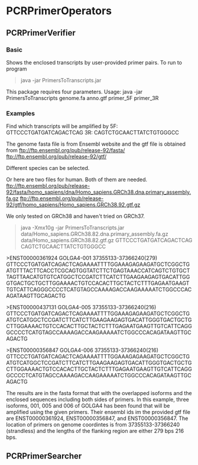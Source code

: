 # PCRPrimerOperators
## PCRPrimerVerifier
### Basic
Shows the enclosed transcripts by user-provided primer pairs. To run to program

> java -jar PrimersToTranscripts.jar 

This package requires four parameters.
Usage: java -jar PrimersToTranscripts genome.fa anno.gtf primer_5F primer_3R

### Examples
Find which transcripts will be amplified by 
5F: GTTCCCTGATGATCAGACTCAG
3R: CAGTCTGCAACTTATCTGTGGGCC

The genome fasta file is from Ensembl website and the gtf file is obtained from 
ftp://ftp.ensembl.org/pub/release-92/fasta/
ftp://ftp.ensembl.org/pub/release-92/gtf/

Different species can be selected.

Or here are two files for human. Both of them are needed.
ftp://ftp.ensembl.org/pub/release-92/fasta/homo_sapiens/dna/Homo_sapiens.GRCh38.dna.primary_assembly.fa.gz
ftp://ftp.ensembl.org/pub/release-92/gtf/homo_sapiens/Homo_sapiens.GRCh38.92.gtf.gz

We only tested on GRCh38 and haven't tried on GRCh37.

> java -Xmx10g -jar PrimersToTranscripts.jar data/Homo_sapiens.GRCh38.82.dna.primary_assembly.fa.gz data/Homo_sapiens.GRCh38.82.gtf.gz GTTCCCTGATGATCAGACTCAG CAGTCTGCAACTTATCTGTGGGCC

\>ENST00000361924        GOLGA4-001      37355133-37366240(279)
GTTCCCTGATGATCAGACTCAGAAAATTTTGGAAAGAGAAGATGCTCGGCTGATGTTTACTTCACCTCGCAGTGGTATCTTCTGAGTAAACCATCAGTCTGTGCTTAGTTAACATGTGTCATGGCTCCGATCTTCATCTTGAAGAAGAGTGACATTGGGTGACTGCTGCTTGGAAAACTGTCCACACTTGCTACTCTTTGAGAATGAAGTTGTCATTCAGGGCCCCTCATGTAGCCAAAAGACCAAGAAAAATCTGGCCCACAGATAAGTTGCAGACTG

\>ENST00000437131        GOLGA4-005      37355133-37366240(216)
GTTCCCTGATGATCAGACTCAGAAAATTTTGGAAAGAGAAGATGCTCGGCTGATGTCATGGCTCCGATCTTCATCTTGAAGAAGAGTGACATTGGGTGACTGCTGCTTGGAAAACTGTCCACACTTGCTACTCTTTGAGAATGAAGTTGTCATTCAGGGCCCCTCATGTAGCCAAAAGACCAAGAAAAATCTGGCCCACAGATAAGTTGCAGACTG

\>ENST00000356847        GOLGA4-006      37355133-37366240(216)
GTTCCCTGATGATCAGACTCAGAAAATTTTGGAAAGAGAAGATGCTCGGCTGATGTCATGGCTCCGATCTTCATCTTGAAGAAGAGTGACATTGGGTGACTGCTGCTTGGAAAACTGTCCACACTTGCTACTCTTTGAGAATGAAGTTGTCATTCAGGGCCCCTCATGTAGCCAAAAGACCAAGAAAAATCTGGCCCACAGATAAGTTGCAGACTG

The results are in the fasta format that with the overlapped isoforms and the enclosed sequences including both sides of primers.
In this example, three isoforms, 001, 005 and 006 of GOLGA4 has been found that will be amplified using the given primers. Their ensembl ids im the provided gtf file are ENST00000361924, ENST00000356847, and ENST00000356847.
The location of primers on genome coordintes is from 37355133-37366240 (strandless) and the lengths of the flanking region are either 279 bps 216 bps.


## PCRPrimerSearcher
